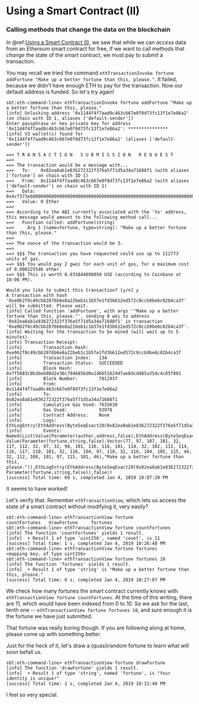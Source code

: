 # Using a Smart Contract (II)

### Calling methods that change the data on the blockchain

In @ref:[Using a Smart Contract (I)](using-a-smart-contract-i.md#calling-methods-that-change-the-data-on-the-blockchain),
we saw that while we can _access_ data from an _Ethereum_ smart contract for free, if we want to call methods that _change_ the state of the smart contract, we must pay to submit a transaction.

You may recall we tried the command `ethTransactionInvoke fortune addFortune "Make up a better fortune than this, please."`. It failed, because we didn't have enough ETH to pay for the transaction.
Now our default address is funded. So let's try again!
```
sbt:eth-command-line> ethTransactionInvoke fortune addFortune "Make up a better fortune than this, please."
[info] Unlocking address '0x1144f4f7aad0c463c667e0f8d73fc13f1e7e86a2' (on chain with ID 1, aliases ['default-sender'])
Enter passphrase or hex private key for address '0x1144f4f7aad0c463c667e0f8d73fc13f1e7e86a2': ***************
[info] V3 wallet(s) found for '0x1144f4f7aad0c463c667e0f8d73fc13f1e7e86a2' (aliases ['default-sender'])

==> T R A N S A C T I O N   S U B M I S S I O N   R E Q U E S T
==>
==> The transaction would be a message with...
==>   To:    0x82ea8ab1e836272322f376a5f71d5a34a71688f1 (with aliases ['fortune'] on chain with ID 1)
==>   From:  0x1144f4f7aad0c463c667e0f8d73fc13f1e7e86a2 (with aliases ['default-sender'] on chain with ID 1)
==>   Data:  0x4cf373e60000000000000000000000000000000000000000000000000000000000000020000000000000000000000000000000000000000000000000000000000000002b4d616b6520757020612062657474657220666f7274756e65207468616e20746869732c20706c656173652e000000000000000000000000000000000000000000
==>   Value: 0 Ether
==>
==> According to the ABI currently associated with the 'to' address, this message would amount to the following method call...
==>   Function called: addFortune(string)
==>     Arg 1 [name=fortune, type=string]: "Make up a better fortune than this, please."
==>
==> The nonce of the transaction would be 3.
==>
==> $$$ The transaction you have requested could use up to 112773 units of gas.
==> $$$ You would pay 2 gwei for each unit of gas, for a maximum cost of 0.000225546 ether.
==> $$$ This is worth 0.035844898050 USD (according to Coinbase at 10:06 PM).

Would you like to submit this transaction? [y/n] y
A transaction with hash '0xe062f0c49cbb2876b6e8a22beb1c1b57e1fd3b612ed572c0ccb9be6c02b4ca3f' will be submitted. Please wait.
[info] Called function 'addFortune', with args '"Make up a better fortune than this, please."', sending 0 wei to address '0x82ea8ab1e836272322f376a5f71d5a34a71688f1' in transaction '0xe062f0c49cbb2876b6e8a22beb1c1b57e1fd3b612ed572c0ccb9be6c02b4ca3f'.
[info] Waiting for the transaction to be mined (will wait up to 5 minutes).
[info] Transaction Receipt:
[info]        Transaction Hash:    0xe062f0c49cbb2876b6e8a22beb1c1b57e1fd3b612ed572c0ccb9be6c02b4ca3f
[info]        Transaction Index:   134
[info]        Transaction Status:  SUCCEEDED
[info]        Block Hash:          0x7f5883c8b3beb80d2e36c794685bd0a1d6651624d7ae6dcd485a35dc4c05f801
[info]        Block Number:        7012937
[info]        From:                0x1144f4f7aad0c463c667e0f8d73fc13f1e7e86a2
[info]        To:                  0x82ea8ab1e836272322f376a5f71d5a34a71688f1
[info]        Cumulative Gas Used: 7635630
[info]        Gas Used:            93978
[info]        Contract Address:    None
[info]        Logs:                EthLogEntry(EthAddress(ByteSeqExact20(0x82ea8ab1e836272322f376a5f71d5a34a71688f1)),Vector(ByteSeqExact32(0xaf1abf70f2d9f0d04e56242efc047451c912ad8f53a3b6d4391246d92ce889ff)),ImmutableArraySeq.Byte(0x0000000000000000000000001144f4f7aad0c463c667e0f8d73fc13f1e7e86a20000000000000000000000000000000000000000000000000000000000000040000000000000000000000000000000000000000000000000000000000000002b4d616b6520757020612062657474657220666f7274756e65207468616e20746869732c20706c656173652e000000000000000000000000000000000000000000))
[info]        Events:              Named(List(Value(Parameter(author,address,false),EthAddress(ByteSeqExact20(0x1144f4f7aad0c463c667e0f8d73fc13f1e7e86a2)),0x1144f4f7aad0c463c667e0f8d73fc13f1e7e86a2), Value(Parameter(fortune,string,false),Vector(77, 97, 107, 101, 32, 117, 112, 32, 97, 32, 98, 101, 116, 116, 101, 114, 32, 102, 111, 114, 116, 117, 110, 101, 32, 116, 104, 97, 110, 32, 116, 104, 105, 115, 44, 32, 112, 108, 101, 97, 115, 101, 46),"Make up a better fortune than this, please.")),EthLogEntry(EthAddress(ByteSeqExact20(0x82ea8ab1e836272322f376a5f71d5a34a71688f1)),Vector(ByteSeqExact32(0xaf1abf70f2d9f0d04e56242efc047451c912ad8f53a3b6d4391246d92ce889ff)),ImmutableArraySeq.Byte(0x0000000000000000000000001144f4f7aad0c463c667e0f8d73fc13f1e7e86a20000000000000000000000000000000000000000000000000000000000000040000000000000000000000000000000000000000000000000000000000000002b4d616b6520757020612062657474657220666f7274756e65207468616e20746869732c20706c656173652e000000000000000000000000000000000000000000)),Event(FortuneAdded,List(Parameter(author,address,false), Parameter(fortune,string,false)),false))
[success] Total time: 69 s, completed Jan 4, 2019 10:07:20 PM
```
It seems to have worked!

Let's verify that. Remember `ethTransactionView`, which lets us access the state of a smart contract without modifying it, very easily?
```
sbt:eth-command-line> ethTransactionView fortune 
countFortunes   drawFortune     fortunes        
sbt:eth-command-line> ethTransactionView fortune countFortunes
[info] The function 'countFortunes' yields 1 result.
[info]  + Result 1 of type 'uint256', named 'count', is 11
[success] Total time: 1 s, completed Jan 4, 2019 10:26:48 PM
sbt:eth-command-line> ethTransactionView fortune fortunes 
<mapping key, of type uint256>   ​                                 
sbt:eth-command-line> ethTransactionView fortune fortunes 10
[info] The function 'fortunes' yields 1 result.
[info]  + Result 1 of type 'string' is "Make up a better fortune than this, please."
[success] Total time: 0 s, completed Jan 4, 2019 10:27:07 PM
```

We check how many fortunes the smart contract currently knows with `ethTransactionView fortune countFortunes`.
At the time of this writing, there are 11, which would have been indexed from 0 to 10. So we ask for the last, tenth one
-- `ethTransactionView fortune fortunes 10`, and sure enough it is the fortune we have just submitted.

That fortune was really boring though. If you are following along at home, please come up with something better.

Just for the heck of it, let's draw a (quasi)random fortune to learn what will soon befall us.
```
sbt:eth-command-line> ethTransactionView fortune drawFortune
[info] The function 'drawFortune' yields 1 result.
[info]  + Result 1 of type 'string', named 'fortune', is "Your identity is unique!"
[success] Total time: 1 s, completed Jan 4, 2019 10:31:40 PM
```

I feel so very special.
